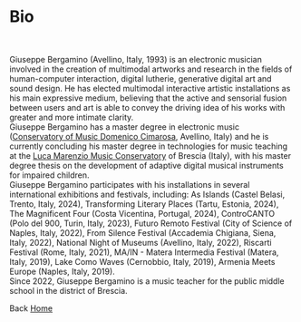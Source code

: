 # Bio
<br>

Giuseppe Bergamino (Avellino, Italy, 1993) is an electronic musician involved in the creation of multimodal artworks and research in the fields of human-computer interaction, digital lutherie, generative digital art and sound design. He has elected multimodal interactive artistic installations as his main expressive medium, believing that the active and sensorial fusion between users and art is able to convey the driving idea of his works with greater and more intimate clarity.
<br>
Giuseppe Bergamino has a master degree in electronic music ([Conservatory of Music Domenico Cimarosa](http://www.conservatoriocimarosa.org/), Avellino, Italy) and he is currently concluding his master degree in technologies for music teaching at the [Luca Marenzio Music Conservatory](https://www.consbs.it/) of Brescia (Italy), with his master degree thesis on the development of adaptive digital musical instruments for impaired children.
<br>
Giuseppe Bergamino participates with his installations in several international exhibitions and festivals, including: As Islands (Castel Belasi, Trento, Italy, 2024), Transforming Literary Places (Tartu, Estonia, 2024), The Magnificent Four (Costa Vicentina, Portugal, 2024), ControCANTO (Polo del 900, Turin, Italy, 2023), Futuro Remoto Festival (City of Science of Naples, Italy, 2022), From Silence Festival (Accademia Chigiana, Siena, Italy, 2022), National Night of Museums (Avellino, Italy, 2022), Riscarti Festival (Rome, Italy, 2021), MA/IN - Matera Intermedia Festival (Matera, Italy, 2019), Lake Como Waves (Cernobbio, Italy, 2019), Armenia Meets Europe (Naples, Italy, 2019).
<br>
Since 2022, Giuseppe Bergamino is a music teacher for the public middle school in the district of Brescia.
<br>

Back [Home](https://giuseppebergamino.github.io/Home/)


